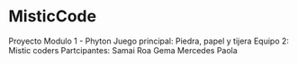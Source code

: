 # MisticCode
Proyecto Modulo 1 - Phyton
Juego principal: Piedra, papel y tijera
Equipo 2: Mistic coders
Partcipantes: 
Samai
Roa
Gema
Mercedes
Paola
